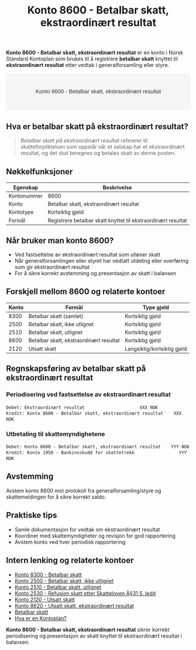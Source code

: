 ﻿---
title: "Konto 8600 - Betalbar skatt, ekstraordinært resultat"
meta_title: "8600-betalbar-skatt-ekstraordinart-resultat"
meta_description: '**Konto 8600 - Betalbar skatt, ekstraordinært resultat** er en konto i Norsk Standard Kontoplan som brukes til å registrere **betalbar skatt** knyttet til **e...'
slug: 8600-betalbar-skatt-ekstraordinart-resultat
type: blog
layout: pages/single
---

**Konto 8600 - Betalbar skatt, ekstraordinært resultat** er en konto i Norsk Standard Kontoplan som brukes til å registrere **betalbar skatt** knyttet til **ekstraordinært resultat** etter vedtak i generalforsamling eller styre.

![Illustrasjon av konto 8600 Betalbar skatt, ekstraordinært resultat](8600-betalbar-skatt-ekstraordinart-resultat-image.svg)

## Hva er betalbar skatt på ekstraordinært resultat?

> *Betalbar skatt på ekstraordinært resultat* refererer til skatteforpliktelsen som oppstår når et selskap har et ekstraordinært resultat, og det skal beregnes og betales skatt av denne posten.

## Nøkkelfunksjoner

| Egenskap      | Beskrivelse                                                   |
|---------------|---------------------------------------------------------------|
| Kontonummer   | 8600                                                          |
| Konto         | Betalbar skatt, ekstraordinært resultat                       |
| Kontotype     | Kortsiktig gjeld                                              |
| Formål        | Registrere betalbar skatt knyttet til ekstraordinært resultat |

## Når bruker man konto 8600?

* Ved fastsettelse av ekstraordinært resultat som utløser skatt
* Når generalforsamlingen eller styret har vedtatt utdeling eller overføring som gir ekstraordinært resultat
* For å sikre korrekt avstemming og presentasjon av skatt i balansen

## Forskjell mellom 8600 og relaterte kontoer

| Konto | Formål                                                            | Type gjeld       |
|-------|-------------------------------------------------------------------|------------------|
| 8300  | Betalbar skatt (samlet)                                           | Kortsiktig gjeld |
| 2500  | Betalbar skatt, ikke utlignet                                     | Kortsiktig gjeld |
| 2510  | Betalbar skatt, utlignet                                          | Kortsiktig gjeld |
| 8600  | Betalbar skatt, ekstraordinært resultat                           | Kortsiktig gjeld |
| 2120  | Utsatt skatt                                                      | Langsiktig/kortsiktig gjeld |

## Regnskapsføring av betalbar skatt på ekstraordinært resultat

### Periodisering ved fastsettelse av ekstraordinært resultat

```plaintext
Debet: Ekstraordinært resultat                     XXX NOK
Kredit: Konto 8600 - Betalbar skatt, ekstraordinært resultat    XXX NOK
```

### Utbetaling til skattemyndighetene

```plaintext
Debet: Konto 8600 - Betalbar skatt, ekstraordinært resultat    YYY NOK
Kredit: Konto 1950 - Bankinnskudd for skattetrekk                 YYY NOK
```

## Avstemming

Avstem konto 8600 mot protokoll fra generalforsamling/styre og skattemeldingen for å sikre korrekt saldo.

## Praktiske tips

* Samle dokumentasjon for vedtak om ekstraordinært resultat
* Koordiner med skattemyndigheter og revisjon for god rapportering
* Avstem konto ved hver periodisk rapportering

## Intern lenking og relaterte kontoer

* [Konto 8300 - Betalbar skatt](/blogs/kontoplan/8300-betalbar-skatt "Konto 8300 - Betalbar skatt")
* [Konto 2500 - Betalbar skatt, ikke utlignet](/blogs/kontoplan/2500-betalbar-skatt-ikke-utlignet "Konto 2500 - Betalbar skatt, ikke utlignet")
* [Konto 2510 - Betalbar skatt, utlignet](/blogs/kontoplan/2510-betalbar-skatt-utlignet "Konto 2510 - Betalbar skatt, utlignet")
* [Konto 2530 - Refusjon skatt etter Skatteloven Â§31 5. ledd](/blogs/kontoplan/2530-refusjon-skatt-etter-skatteloven-31-5-ledd "Konto 2530 - Refusjon skatt etter Skatteloven Â§31 5. ledd")
* [Konto 2120 - Utsatt skatt](/blogs/kontoplan/2120-utsatt-skatt "Konto 2120 - Utsatt skatt")
* [Konto 8620 - Utsatt skatt, ekstraordinært resultat](/blogs/kontoplan/8620-utsatt-skatt-ekstraordinart-resultat "Konto 8620 - Utsatt skatt, ekstraordinært resultat")
* [Betalbar skatt](/blogs/regnskap/betalbar-skatt "Betalbar skatt – Komplett guide til beregning og håndtering")
* [Hva er en Kontoplan?](/blogs/regnskap/hva-er-kontoplan "Hva er en Kontoplan? Komplett Guide til Kontoplaner i Norsk Regnskap")

**Konto 8600 - Betalbar skatt, ekstraordinært resultat** sikrer korrekt periodisering og presentasjon av skatt knyttet til ekstraordinært resultat i balansen.






